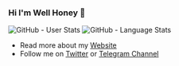 ### Hi I'm Well Honey 👋

![GitHub - User Stats](https://github-readme-stats.vercel.app/api?username=kevin335200&show_icons=true&theme=radical)
![GitHub - Language Stats](https://github-readme-stats.vercel.app/api/top-langs/?username=kevin335200&show_icons=true&theme=radical)

- Read more about my [Website](https://b-dd.com/)
- Follow me on [Twitter](https://twitter.com/kevin335200) or [Telegram Channel](https://t.me/well_honey_channel)
